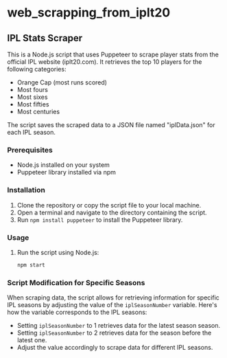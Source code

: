 # web_scrapping_from_iplt20

## IPL Stats Scraper

This is a Node.js script that uses Puppeteer to scrape player stats from the official IPL website (iplt20.com). It retrieves the top 10 players for the following categories:

- Orange Cap (most runs scored)
- Most fours
- Most sixes 
- Most fifties
- Most centuries

The script saves the scraped data to a JSON file named "iplData.json" for each IPL season.

### Prerequisites

- Node.js installed on your system
- Puppeteer library installed via npm

### Installation

1. Clone the repository or copy the script file to your local machine.
2. Open a terminal and navigate to the directory containing the script.
3. Run `npm install puppeteer` to install the Puppeteer library.

### Usage

1. Run the script using Node.js:

    ```bash 
    npm start
    ```

### Script Modification for Specific Seasons

When scraping data, the script allows for retrieving information for specific IPL seasons by adjusting the value of the `iplSeasonNumber` variable. Here's how the variable corresponds to the IPL seasons:

- Setting `iplSeasonNumber` to 1 retrieves data for the latest season season.
- Setting `iplSeasonNumber` to 2 retrieves data for the season before the latest one.
- Adjust the value accordingly to scrape data for different IPL seasons.